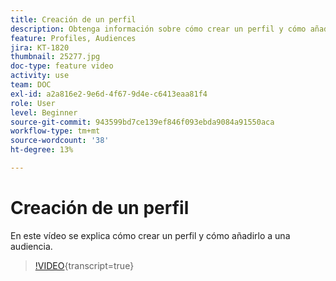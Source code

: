 ```yaml
---
title: Creación de un perfil
description: Obtenga información sobre cómo crear un perfil y cómo añadirlo a una audiencia.
feature: Profiles, Audiences
jira: KT-1820
thumbnail: 25277.jpg
doc-type: feature video
activity: use
team: DOC
exl-id: a2a816e2-9e6d-4f67-9d4e-c6413eaa81f4
role: User
level: Beginner
source-git-commit: 943599bd7ce139ef846f093ebda9084a91550aca
workflow-type: tm+mt
source-wordcount: '38'
ht-degree: 13%

---
```


# Creación de un perfil

En este vídeo se explica cómo crear un perfil y cómo añadirlo a una audiencia.

>[!VIDEO](https://video.tv.adobe.com/v/328381/?learn=on&captions=spa){transcript=true}
